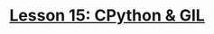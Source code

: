 # [Lesson 15: CPython & GIL](https://colab.research.google.com/drive/12KUiHIB8m-VdEL15HmCv7ex7Quk0zYt2?usp=sharing)